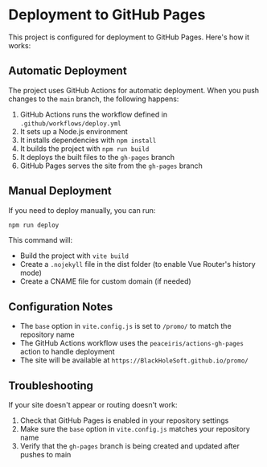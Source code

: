 # Deployment to GitHub Pages

This project is configured for deployment to GitHub Pages. Here's how it works:

## Automatic Deployment

The project uses GitHub Actions for automatic deployment. When you push changes to the `main` branch, the following happens:

1. GitHub Actions runs the workflow defined in `.github/workflows/deploy.yml`
2. It sets up a Node.js environment
3. It installs dependencies with `npm install`
4. It builds the project with `npm run build`
5. It deploys the built files to the `gh-pages` branch
6. GitHub Pages serves the site from the `gh-pages` branch

## Manual Deployment

If you need to deploy manually, you can run:

```bash
npm run deploy
```

This command will:
- Build the project with `vite build`
- Create a `.nojekyll` file in the dist folder (to enable Vue Router's history mode)
- Create a CNAME file for custom domain (if needed)

## Configuration Notes

- The `base` option in `vite.config.js` is set to `/promo/` to match the repository name
- The GitHub Actions workflow uses the `peaceiris/actions-gh-pages` action to handle deployment
- The site will be available at `https://BlackHoleSoft.github.io/promo/`

## Troubleshooting

If your site doesn't appear or routing doesn't work:

1. Check that GitHub Pages is enabled in your repository settings
2. Make sure the `base` option in `vite.config.js` matches your repository name
3. Verify that the `gh-pages` branch is being created and updated after pushes to main
